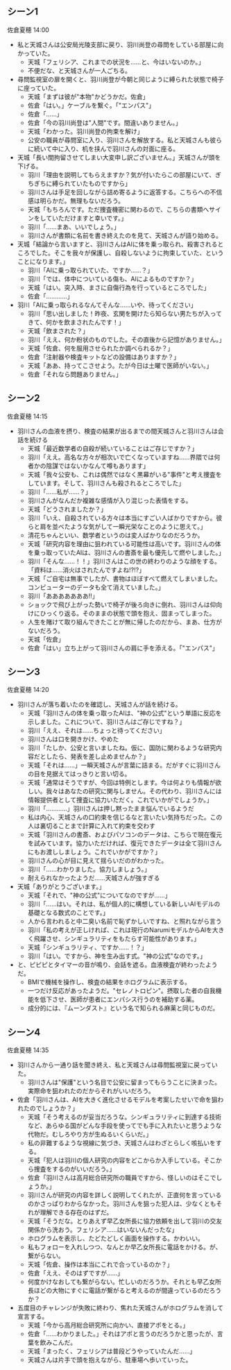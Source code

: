 ## シーン1
佐倉夏穂 14:00

- 私と天城さんは公安局光陵支部に戻り、羽川尚登の尋問をしている部屋に向かっていた。
    - 天城「フェリシア、これまでの状況を……と、今はいないのか。」
    - 不便だな、と天城さんが一人ごちる。
- 尋問監視室の扉を開くと、羽川尚登が今朝と同じように縛られた状態で椅子に座っていた。
    - 天城「まずは彼が"本物"かどうかだ。佐倉」
    - 佐倉「はい。」ケーブルを繋ぐ。「"エンパス"」
    - 佐倉「……」
    - 佐倉「今の羽川尚登は"人間"です。間違いありません。」
    - 天城「わかった。羽川尚登の拘束を解け」
    - 公安の職員が尋問室に入り、羽川さんを解放する。私と天城さんも彼らに続いて中に入り、机を挟んで羽川さんの対面に座る。
- 天城「長い間拘留させてしまい大変申し訳ございません。」天城さんが頭を下げる。
    - 羽川「理由を説明してもらえますか？気が付いたらこの部屋にいて、ぎちぎちに縛られていたものですから」
    - 羽川さんは手足を回しながら詰め寄るように返答する。こちらへの不信感は明らかだ。無理もないだろう。
    - 天城「もちろんです。ただ捜査機密に関わるので、こちらの書類へサインをしていただけますと幸いです。」
    - 羽川「……まあ、いいでしょう。」
    - 羽川さんが書類に名前を書き終えたのを見て、天城さんが語り始める。
- 天城「結論から言いますと、羽川さんはAIに体を乗っ取られ、殺害されるところでした。そこを我々が保護し、自殺しないように拘束していた、ということになります。」
    - 羽川「AIに乗っ取られていた、ですか……？」
    - 羽川「では、体中についている傷も、AIによるものですか？」
    - 天城「はい。突入時、まさに自傷行為を行っているところでした」
    - 佐倉「…………」
- 羽川「AIに乗っ取られるなんてそんな……いや、待ってください」
    - 羽川「思い出しました！昨夜、玄関を開けたら知らない男たちが入ってきて、何かを飲まされたんです！」
    - 天城「飲まされた？」
    - 羽川「ええ、何か粉状のものでした。その直後から記憶がありません。」
    - 天城「佐倉、何を服用させられたか調べられるか？」
    - 佐倉「注射器や検査キットなどの設備はありますか？」
    - 天城「ああ、持ってこさせよう。たが今日は土曜で医師がいない。」
    - 佐倉「それなら問題ありません。」


## シーン2
佐倉夏穂 14:15

- 羽川さんの血液を摂り、検査の結果が出るまでの間天城さんと羽川さんは会話を続ける
    - 天城「最近数学者の自殺が続いていることはご存じですか？」
    - 羽川「ええ。高名な方々が相次いで亡くなっていますね……界隈では何者かの陰謀ではないかなんて噂もあります」
    - 天城「我々公安も、これは偶然ではなく黒幕がいる"事件"と考え捜査をしています。そして、羽川さんも殺されるところでした」
    - 羽川「……私が……？」
    - 羽川さんがなんだか複雑な感情が入り混じった表情をする。
    - 天城「どうされましたか？」
    - 羽川「いえ、自殺されている方々は本当にすごい人ばかりですから。彼らと肩を並べたような気がして一瞬光栄なことのように思えて。」
    - 清花ちゃんといい、数学者というのは変人ばかりなのだろうか。
    - 天城「研究内容を理由に狙われている可能性は高いです。羽川さんの体を乗っ取っていたAIは、羽川さんの書斎を最も優先して燃やしました。」
    - 羽川「そんな……！！」羽川さんはこの世の終わりのような顔をする。「資料は……消火はされたんですよね!?!?」
    - 天城「ご自宅は無事でしたが、書物はほぼすべて燃えてしまいました。コンピューターのデータも全て消えていました。」
    - 羽川「あああああああ!!」
    - ショックで飛び上がった勢いで椅子が後ろ向きに倒れ、羽川さんは仰向けにひっくり返る。そのままの状態で頭を抱え、固まってしまった。
    - 人生を賭けて取り組んできたことが無に帰したのだから、まあ、仕方がないだろう。
    - 天城「佐倉」
    - 佐倉「はい」立ち上がって羽川さんの肩に手を添える。「"エンパス"」


## シーン3
佐倉夏穂 14:20

- 羽川さんが落ち着いたのを確認し、天城さんが話を続ける。
    - 天城「羽川さんの体を乗っ取ったAIは、"神の公式"という単語に反応を示しました。これについて、羽川さんはご存じですね？」
    - 羽川「ええ、それは……ちょっと待ってください」
    - 羽川さんは口を開きかけ、やめた
    - 羽川「たしか、公安と言いましたね。仮に、国防に関わるような研究内容だとしたら、発表を差し止めませんか？」
    - 天城「それは……」一瞬天城さんが言葉に詰まる。だがすぐに羽川さんの目を見据えてはっきりと言い切る。
    - 天城「通常はそうですが、今回は特例とします。今は何よりも情報が欲しい。我々はあなたの研究に関与しません。その代わり、羽川さんには情報提供者として捜査に協力いただく。これでいかがでしょうか。」
    - 羽川「…………」羽川さんは押し黙ったまま悩んでいるようだ
    - 私は内心、天城さんの口約束を信じるなと言いたい気持ちだった。この人は裏切ることまで計算に入れて約束を交わす
    - 天城「羽川さんの書斎、およびパソコンのデータは、こちらで現在復元を試みています。協力いただければ、復元できたデータは全て羽川さんにもお渡ししましょう。これでいかがですか？」
    - 羽川さんの心が目に見えて揺らいだのがわかった。
    - 羽川「……わかりました。協力しましょう。」
    - 耐えられなかったようだ……天城さんが強すぎる
- 天城「ありがとうございます。」
    - 天城「それで、"神の公式"についてなのですが……」
    - 羽川「……はい。それは、私が個人的に構想している新しいAIモデルの基礎となる数式のことです。」
    - 人から言われると中二臭い名前で恥ずかしいですね、と照れながら言う
    - 羽川「私の考えが正しければ、これは現行のNarumiモデルからAIを大きく飛躍させ、シンギュラリティをもたらす可能性があります。」
    - 天城「シンギュラリティ、ですか……！？」
    - 羽川「はい。ですから、神を生み出す式。"神の公式"なのです。」
- と、ピピピとタイマーの音が鳴り、会話を遮る。血液検査が終わったようだ。
    - BMIで機械を操作し、検査の結果をホログラムに表示する。
    - 一つだけ反応があったようだ。"セレノトロピン"。摂取した者の自我機能を低下させ、医師が患者にエンパシス行うのを補助する薬。
    - 成分的には、『ムーンダスト』という名で知られる麻薬と同じものだ。


## シーン4
佐倉夏穂 14:35

- 羽川さんから一通り話を聞き終え、私と天城さんは尋問監視室に戻っていた。
    - 羽川さんは"保護"という名目で公安に留まってもらうことに決まった。実際命を狙われたのだからそれがいいだろう。
- 佐倉「羽川さんは、AIを大きく進化させるモデルを考案したせいで命を狙われたのでしょうか？」
    - 天城「そう考えるのが妥当だろうな。シンギュラリティに到達する技術など、あらゆる国がどんな手段を使ってでも手に入れたいと思うような代物だ。むしろやり方が生ぬるいくらいだ。」
    - 私の非難するような視線に気づき、天城さんはわざとらしく咳払いをする。
    - 天城「犯人は羽川の個人研究の内容をどこからか入手している。そこから捜査をするのがいいだろう。」
    - 佐倉「羽川さんは高月総合研究所の職員ですから、怪しいのはそこでしょうか。」
    - 羽川さんが研究の内容を詳しく説明してくれたが、正直何を言っているのかさっぱりわからなかった。羽川さんを狙った犯人は、少なくともそれが理解できる存在のはずだ。
    - 天城「そうだな。とりあえず早乙女所長に協力依頼を出して羽川の交友関係から洗おう。フェリシア……はいないんだったな」
    - ホログラムを表示し、たどたどしく画面を操作する。かわいい。
    - 私もフォローを入れしつつ、なんとか早乙女所長に電話をかける。が、繋がらない。
    - 天城「佐倉、操作は本当にこれで合っているのか？」
    - 佐倉「ええ、そのはずですが……」
    - 何度かけなおしても繋がらない。忙しいのだろうか。それとも早乙女所長ほどの大物にすぐに電話が繋がると考えるのが間違っているのだろうか？
- 五度目のチャレンジが失敗に終わり、焦れた天城さんがホログラムを消して宣言する。
    - 天城「今から高月総合研究所に向かい、直接アポをとる。」
    - 佐倉「……わかりました。」それはアポと言うのだろうかと思ったが、言葉を飲みこんだ。
    - 天城「まったく、フェリシアは普段どうやっていたんだ……」
    - 天城さんは片手で頭を抱えながら、駐車場へ歩いていった。